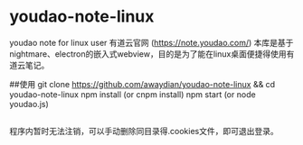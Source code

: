 # youdao-note-linux
youdao note for linux user
有道云官网 (https://note.youdao.com/)
本库是基于nightmare、electron的嵌入式webview，目的是为了能在linux桌面便捷得使用有道云笔记。

##使用
git clone https://github.com/awaydian/youdao-note-linux && cd youdao-note-linux
npm install  (or cnpm install)
npm start (or node youdao.js)

##
程序内暂时无法注销，可以手动删除同目录得.cookies文件，即可退出登录。
